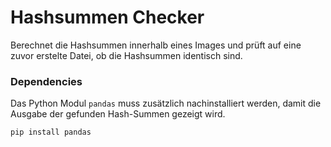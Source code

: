 # Hashsummen Checker

Berechnet die Hashsummen innerhalb eines Images und prüft auf eine zuvor erstelte Datei, ob die Hashsummen identisch sind.


### Dependencies
Das Python Modul `pandas` muss zusätzlich nachinstalliert werden, damit die Ausgabe der gefunden Hash-Summen gezeigt wird.
```bash
pip install pandas
```

